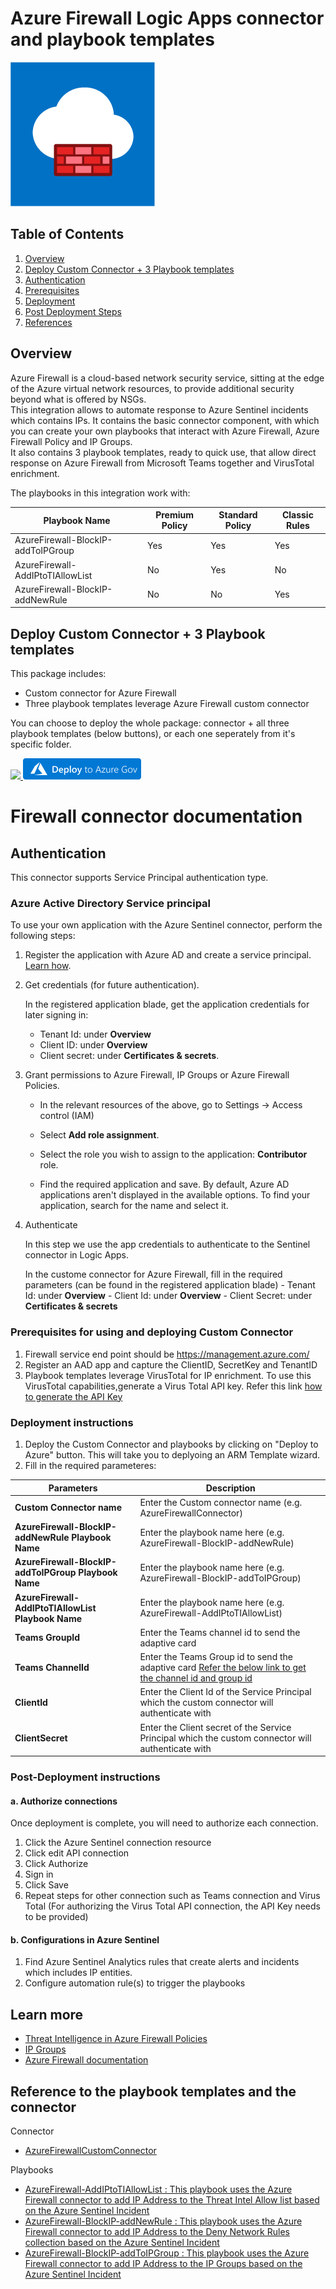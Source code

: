 # Azure Firewall Logic Apps connector and playbook templates

![Azure Firewall](./AzureFirewallConnector/AzureFirewallCustomConnector.png)<br>

## Table of Contents

1. [Overview](#overview)
1. [Deploy Custom Connector + 3 Playbook templates](#deployall)
1. [Authentication](#authentication)
1. [Prerequisites](#prerequisites)
1. [Deployment](#deployment)
1. [Post Deployment Steps](#postdeployment)
1. [References](#references)


<a name="overview">

## Overview
Azure Firewall is a cloud-based network security service, sitting at the edge of the Azure virtual network resources, to provide additional security beyond what is offered by NSGs. <br>
This integration allows to automate response to Azure Sentinel incidents which contains IPs. It contains the basic connector component, with which you can create your own playbooks that interact with Azure Firewall, Azure Firewall Policy and IP Groups. <br>
It also contains 3 playbook templates, ready to quick use, that allow direct response on Azure Firewall from Microsoft Teams together and VirusTotal enrichment.

The playbooks in this integration work with:

| **Playbook Name**                  | **Premium Policy** | **Standard Policy** | **Classic Rules** |
|------------------------------------|--------------------|---------------------|-------------------|
| AzureFirewall-BlockIP-addToIPGroup | Yes                | Yes | Yes |
| AzureFirewall-AddIPtoTIAllowList   | No                 | Yes | No |
| AzureFirewall-BlockIP-addNewRule   | No                 | No | Yes |

<a name="deployall">

## Deploy Custom Connector + 3 Playbook templates
This package includes:
* Custom connector for Azure Firewall
* Three playbook templates leverage Azure Firewall custom connector

You can choose to deploy the whole package: connector + all three playbook templates (below buttons), or each one seperately from it's specific folder.

<a href="https://portal.azure.com/#create/Microsoft.Template/uri/https%3A%2F%2Fraw.githubusercontent.com%2FAzure%2FAzure-Sentinel%2FSOAR-connectors-Private-Preview%2FPlaybooks%2FAzureFirewall%2Fazuredeploy.json" target="_blank">
    <img src="https://aka.ms/deploytoazurebutton"/>
</a>

<a href="https://portal.azure.us/#create/Microsoft.Template/uri/https%3A%2F%2Fraw.githubusercontent.com%2FAzure%2FAzure-Sentinel%2FSOAR-connectors-Private-Preview%2FPlaybooks%2FAzureFirewall%2Fazuredeploy.json" target="_blank">
   <img src="https://raw.githubusercontent.com/Azure/azure-quickstart-templates/master/1-CONTRIBUTION-GUIDE/images/deploytoazuregov.png"/>    
</a>


# Firewall connector documentation 

<a name="authentication">

## Authentication
This connector supports Service Principal authentication type.
### Azure Active Directory Service principal
To use your own application with the Azure Sentinel connector, perform the following steps:

1. Register the application with Azure AD and create a service principal. [Learn how](https://docs.microsoft.com/azure/active-directory/develop/howto-create-service-principal-portal#register-an-application-with-azure-ad-and-create-a-service-principal).

1. Get credentials (for future authentication).

    In the registered application blade, get the application credentials for later signing in:

    - Tenant Id: under **Overview**
    - Client ID: under **Overview**
    - Client secret: under **Certificates & secrets**.

1. Grant permissions to Azure Firewall, IP Groups or Azure Firewall Policies.

    - In the relevant resources of the above, go to Settings -> Access control (IAM)

    - Select **Add role assignment**.

    - Select the role you wish to assign to the application: **Contributor** role.

    - Find the required application and save. By default, Azure AD applications aren't displayed in the available options. To find your application, search for the name and select it.

1. Authenticate

    In this step we use the app credentials to authenticate to the Sentinel connector in Logic Apps.

    In the custome connector for Azure Firewall, fill in the required parameters (can be found in the registered application blade)
        - Tenant Id: under **Overview**
        - Client Id: under **Overview**
        - Client Secret: under **Certificates & secrets**

<a name="prerequisites">

### Prerequisites for using and deploying Custom Connector
1. Firewall service end point should be https://management.azure.com/
2. Register an AAD app and capture the ClientID, SecretKey and TenantID
3. Playbook templates leverage VirusTotal for IP enrichment. To use this VirusTotal capabilities,generate a Virus Total API key. Refer this link [ how to generate the API Key](https://developers.virustotal.com/v3.0/reference#getting-started)

<a name="deployment">

### Deployment instructions 
1. Deploy the Custom Connector and playbooks by clicking on "Deploy to Azure" button. This will take you to deplyoing an ARM Template wizard.
2. Fill in the required parameteres:

| Parameters | Description |
|----------------|--------------|
|**Custom Connector name**| Enter the Custom connector name (e.g. AzureFirewallConnector)|
|**AzureFirewall-BlockIP-addNewRule Playbook Name**|  Enter the playbook name here (e.g. AzureFirewall-BlockIP-addNewRule)|
|**AzureFirewall-BlockIP-addToIPGroup Playbook Name** | Enter the playbook name here (e.g. AzureFirewall-BlockIP-addToIPGroup)| 
|**AzureFirewall-AddIPtoTIAllowList Playbook Name** |Enter the playbook name here (e.g. AzureFirewall-AddIPtoTIAllowList)|
|**Teams GroupId** | Enter the Teams channel id to send the adaptive card|
|**Teams ChannelId** | Enter the Teams Group id to send the adaptive card [Refer the below link to get the channel id and group id](https://docs.microsoft.com/en-us/powershell/module/teams/get-teamchannel?view=teams-ps)|
|**ClientId** | Enter the Client Id of the Service Principal which the custom connector will authenticate with|
|**ClientSecret** | Enter the Client secret of the Service Principal which the custom connector will authenticate with|
<a name="postdeployment">

### Post-Deployment instructions 
#### a. Authorize connections
Once deployment is complete, you will need to authorize each connection.
 1. Click the Azure Sentinel connection resource
 2. Click edit API connection
 3. Click Authorize
 4. Sign in
 5. Click Save
 6. Repeat steps for other connection such as Teams connection and Virus Total (For authorizing the Virus Total API connection, the API Key needs to be provided)

#### b. Configurations in Azure Sentinel
1. Find Azure Sentinel Analytics rules that create alerts and incidents which includes IP entities.
2. Configure automation rule(s) to trigger the playbooks


<a name="references">

## Learn more
*  [Threat Intelligence in Azure Firewall Policies](https://docs.microsoft.com/azure/firewall/threat-intel)
*  [IP Groups](https://docs.microsoft.com/azure/firewall/ip-groups)
*  [Azure Firewall documentation](https://docs.microsoft.com/azure/firewall/)

##  Reference to the playbook templates and the connector

 Connector
* [AzureFirewallCustomConnector](https://github.com/Azure/Azure-Sentinel/tree/SOAR-connectors-Private-Preview/Playbooks/AzureFirewall/AzureFirewallConnector)

Playbooks
* [AzureFirewall-AddIPtoTIAllowList : This playbook uses the Azure Firewall connector to add IP Address to the Threat Intel Allow list based on the Azure Sentinel Incident](https://github.com/Azure/Azure-Sentinel/tree/SOAR-connectors-Private-Preview/Playbooks/AzureFirewall/AzureFirewall-BlockIP-addToIPGroup)
* [AzureFirewall-BlockIP-addNewRule : This playbook uses the Azure Firewall connector to add IP Address to the Deny Network Rules collection based on the Azure Sentinel Incident](https://github.com/Azure/Azure-Sentinel/tree/SOAR-connectors-Private-Preview/Playbooks/AzureFirewall/AzureFirewall-BlockIP-addNewRule)
* [AzureFirewall-BlockIP-addToIPGroup : This playbook uses the Azure Firewall connector to add IP Address to the IP Groups based on the Azure Sentinel Incident ](https://github.com/Azure/Azure-Sentinel/tree/SOAR-connectors-Private-Preview/Playbooks/AzureFirewall/AzureFirewall-AddIPtoTIAllowList)
